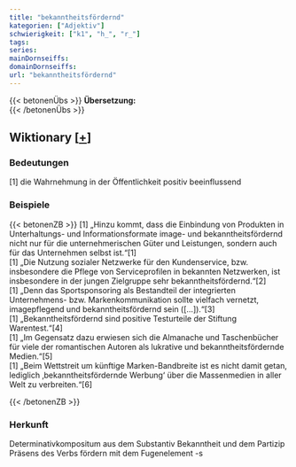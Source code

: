 ```yaml
---
title: "bekanntheitsfördernd"
kategorien: ["Adjektiv"]
schwierigkeit: ["k1", "h_", "r_"]
tags:
series:
mainDornseiffs:
domainDornseiffs:
url: "bekanntheitsfördernd"
---
```


{{< betonenÜbs >}}
**Übersetzung:**  
{{< /betonenÜbs >}}

## Wiktionary [[+](https://de.wiktionary.org/wiki/bekanntheitsfördernd)]

### Bedeutungen
[1] die Wahrnehmung in der Öffentlichkeit positiv beeinflussend  

### Beispiele
{{< betonenZB >}}
[1] „Hinzu kommt, dass die Einbindung von Produkten in Unterhaltungs- und Informationsformate image- und bekanntheitsfördernd nicht nur für die unternehmerischen Güter und Leistungen, sondern auch für das Unternehmen selbst ist.“[1]  
[1] „Die Nutzung sozialer Netzwerke für den Kundenservice, bzw. insbesondere die Pflege von Serviceprofilen in bekannten Netzwerken, ist insbesondere in der jungen Zielgruppe sehr bekanntheitsfördernd.“[2]  
[1] „Denn das Sportsponsoring als Bestandteil der integrierten Unternehmens- bzw. Markenkommunikation sollte vielfach vernetzt, imagepflegend und bekanntheitsfördernd sein ([…]).“[3]  
[1] „Bekanntheitsfördernd sind positive Testurteile der Stiftung Warentest.“[4]  
[1] „Im Gegensatz dazu erwiesen sich die Almanache und Taschenbücher für viele der romantischen Autoren als lukrative und bekanntheitsfördernde Medien.“[5]  
[1] „Beim Wettstreit um künftige Marken-Bandbreite ist es nicht damit getan, lediglich ‚bekanntheitsfördernde Werbung‘ über die Massenmedien in aller Welt zu verbreiten.“[6]  

{{< /betonenZB >}}
### Herkunft
Determinativkompositum aus dem Substantiv Bekanntheit und dem Partizip Präsens des Verbs fördern mit dem Fugenelement -s  


